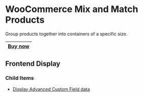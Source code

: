 # WooCommerce Mix and Match Products
Group products together into containers of a specific size.

|[Buy now](https://woocommerce.com/products/woocommerce-mix-and-match-products/)|
|---|

## Frontend Display

### Child Items
+ [Display Advanced Custom Field data](frontend/child-items/display-acf-data)
